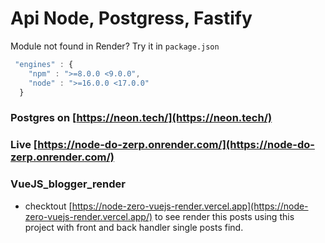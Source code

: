 # Api Node, Postgress, Fastify

Module not found in Render? Try it in `package.json`

```js
 "engines" : {
    "npm" : ">=8.0.0 <9.0.0",
    "node" : ">=16.0.0 <17.0.0"
  }
```

### Postgres on [https://neon.tech/](https://neon.tech/)

### Live [https://node-do-zerp.onrender.com/](https://node-do-zerp.onrender.com/)

### VueJS_blogger_render

- checktout [https://node-zero-vuejs-render.vercel.app](https://node-zero-vuejs-render.vercel.app/) to see render this posts using this project with front and back handler single posts find.
